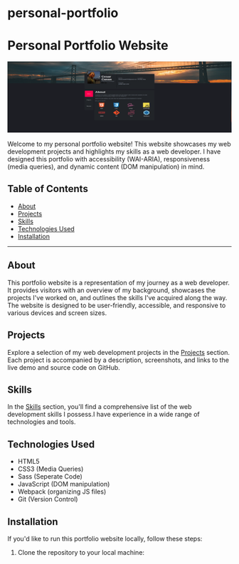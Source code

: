 # personal-portfolio

# Personal Portfolio Website

![Portfolio Screenshot Desktop](./dist/media/personal-port-desk.png)

Welcome to my personal portfolio website! This website showcases my web development projects and highlights my skills as a web developer. I have designed this portfolio with accessibility (WAI-ARIA), responsiveness (media queries), and dynamic content (DOM manipulation) in mind.

## Table of Contents
- [About](#about)
- [Projects](#projects)
- [Skills](#skills)
- [Technologies Used](#technologies-used)
- [Installation](#installation)

---

## About

This portfolio website is a representation of my journey as a web developer. It provides visitors with an overview of my background, showcases the projects I've worked on, and outlines the skills I've acquired along the way. The website is designed to be user-friendly, accessible, and responsive to various devices and screen sizes.

## Projects

Explore a selection of my web development projects in the [Projects](projects.md) section. Each project is accompanied by a description, screenshots, and links to the live demo and source code on GitHub.

## Skills

In the [Skills](skills.md) section, you'll find a comprehensive list of the web development skills I possess.I have experience in a wide range of technologies and tools.

## Technologies Used

- HTML5
- CSS3 (Media Queries)
- Sass (Seperate Code)
- JavaScript (DOM manipulation)
- Webpack (organizing JS files)
- Git (Version Control)

## Installation

If you'd like to run this portfolio website locally, follow these steps:

1. Clone the repository to your local machine:

